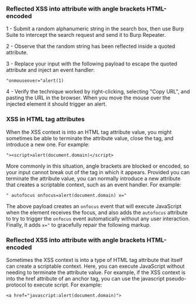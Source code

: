 ### Reflected XSS into attribute with angle brackets HTML-encoded

1 - Submit a random alphanumeric string in the search box, then use Burp Suite to intercept the search request and send it to Burp Repeater.

2 - Observe that the random string has been reflected inside a quoted attribute.

3 - Replace your input with the following payload to escape the quoted attribute and inject an event handler:

```"onmouseover="alert(1)```
    
4 - Verify the technique worked by right-clicking, selecting "Copy URL", and pasting the URL in the browser. When you move the mouse over the injected element it should trigger an alert.

### XSS in HTML tag attributes

When the XSS context is into an HTML tag attribute value, you might sometimes be able to terminate the attribute value, close the tag, and introduce a new one. For example:

```"><script>alert(document.domain)</script>```

More commonly in this situation, angle brackets are blocked or encoded, so your input cannot break out of the tag in which it appears. Provided you can terminate the attribute value, you can normally introduce a new attribute that creates a scriptable context, such as an event handler. For example:

```" autofocus onfocus=alert(document.domain) x="```

The above payload creates an ```onfocus``` event that will execute JavaScript when the element receives the focus, and also adds the ```autofocus``` attribute to try to trigger the ```onfocus``` event automatically without any user interaction. Finally, it adds ```x="``` to gracefully repair the following markup. 

### Reflected XSS into attribute with angle brackets HTML-encoded

Sometimes the XSS context is into a type of HTML tag attribute that itself can create a scriptable context. Here, you can execute JavaScript without needing to terminate the attribute value. For example, if the XSS context is into the href attribute of an anchor tag, you can use the javascript pseudo-protocol to execute script. For example:

```<a href="javascript:alert(document.domain)">```
